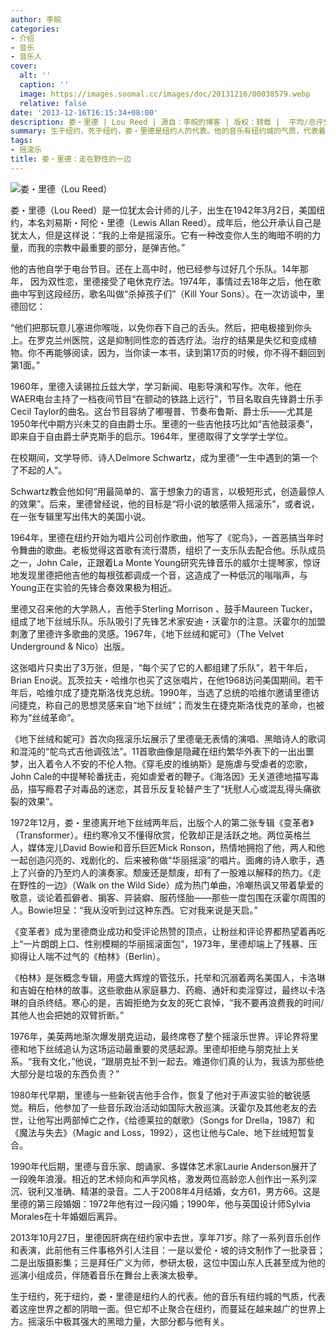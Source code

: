 ```yaml
---
author: 李皖
categories:
- 介绍
- 音乐
- 音乐人
cover:
  alt: ''
  caption: ''
  image: https://images.soomal.cc/images/doc/20131216/00038579.webp
  relative: false
date: '2013-12-16T16:15:34+08:00'
description: 娄・里德 | Lou Reed | 源自：李皖的博客 | 版权：转载 |  平均/总评分：00.00/0
summary: 生于纽约，死于纽约，娄・里德是纽约人的代表。他的音乐有纽约城的气质，代表着这座世界之都的阴暗一面。但它却不止聚合在纽约，而蔓延在越来越广的世界上方。摇滚乐中极其强大的黑暗力量，大部分都与他有关……
tags:
- 摇滚乐
title: 娄・里德：走在野性的一边
---
```


![娄・里德（Lou Reed）](https://images.soomal.cc/images/doc/20131216/00038579.webp)





娄・里德（Lou Reed）是一位犹太会计师的儿子，出生在1942年3月2日，美国纽约，本名刘易斯・阿伦・里德（Lewis Allan Reed）。成年后，他公开承认自己是犹太人，但是这样说：“我的上帝是摇滚乐。它有一种改变你人生的晦暗不明的力量，而我的宗教中最重要的部分，是弹吉他。”

他的吉他自学于电台节目。还在上高中时，他已经参与过好几个乐队。14年那年， 因为双性恋，里德接受了电休克疗法。1974年，事情过去18年之后，他在歌曲中写到这段经历，歌名叫做“杀掉孩子们”（Kill Your Sons）。在一次访谈中，里德回忆：

“他们把那玩意儿塞进你喉咙，以免你吞下自己的舌头。然后，把电极接到你头上。在罗克兰州医院，这是抑制同性恋的首选疗法。治疗的结果是失忆和变成植物。你不再能够阅读，因为，当你读一本书，读到第17页的时候，你不得不翻回到第1面。”

1960年，里德入读锡拉丘兹大学，学习新闻、电影导演和写作。次年，他在WAER电台主持了一档夜间节目“在颤动的铁路上远行”，节目名取自先锋爵士乐手Cecil Taylor的曲名。这台节目容纳了嘟喔普、节奏布鲁斯、爵士乐――尤其是1950年代中期方兴未艾的自由爵士乐。里德的一些吉他技巧比如“吉他鼓滚奏”，即来自于自由爵士萨克斯手的启示。1964年，里德取得了文学学士学位。

在校期间，文学导师、诗人Delmore Schwartz，成为里德“一生中遇到的第一个了不起的人”。

Schwartz教会他如何“用最简单的、富于想象力的语言，以极短形式，创造最惊人的效果”。后来，里德曾经说，他的目标是“将小说的敏感带入摇滚乐”，或者说，在一张专辑里写出伟大的美国小说。

1964年，里德在纽约开始为唱片公司创作歌曲，他写了《驼鸟》，一首恶搞当年时令舞曲的歌曲。老板觉得这首歌有流行潜质，组织了一支乐队去配合他。乐队成员之一，John Cale，正跟着La Monte Young研究先锋音乐的威尔士提琴家，惊讶地发现里德把他吉他的每根弦都调成一个音，这造成了一种低沉的嗡嗡声，与Young正在实验的先锋合奏效果极为相近。

里德又召来他的大学熟人，吉他手Sterling Morrison 、鼓手Maureen Tucker，组成了地下丝绒乐队。乐队吸引了先锋艺术家安迪・沃霍尔的注意。沃霍尔的加盟刺激了里德许多歌曲的灵感。1967年，《地下丝绒和妮可》（The Velvet Underground & Nico）出版。

这张唱片只卖出了3万张，但是，“每个买了它的人都组建了乐队”，若干年后，Brian Eno说。瓦茨拉夫・哈维尔也买了这张唱片，在他1968访问美国期间。若干年后，哈维尔成了捷克斯洛伐克总统。1990年，当选了总统的哈维尔邀请里德访问捷克，称自己的思想灵感来自“地下丝绒”；而发生在捷克斯洛伐克的革命，也被称为“丝绒革命”。

《地下丝绒和妮可》首次向摇滚乐坛展示了里德毫无表情的演唱、黑暗诗人的歌词和混沌的“鸵鸟式吉他调弦法”。11首歌曲像是隐藏在纽约繁华外表下的一出出噩梦，出入着令人不安的不伦人物。《穿毛皮的维纳斯》是施虐与受虐者的恋歌，John Cale的中提琴轮番抚击，宛如虐爱者的鞭子。《海洛因》无关道德地描写毒品，描写瘾君子对毒品的迷恋，其音乐反复轮替产生了“抚慰人心或混乱得头痛欲裂的效果”。

1972年12月，娄・里德离开地下丝绒两年后，出版个人的第二张专辑《变革者》（Transformer）。纽约寒冷又不懂得欣赏，伦敦却正是活跃之地。两位英格兰人，媒体宠儿David Bowie和音乐巨匠Mick Ronson，热情地拥抱了他，两人和他一起创造闪亮的、戏剧化的、后来被称做“华丽摇滚”的唱片。面瘫的诗人歌手，遇上了兴奋的乃至灼人的演奏家。颓废还是颓废，却有了一股难以解释的热力。《走在野性的一边》（Walk on the Wild Side）成为热门单曲，冷嘲热讽又带着挚爱的敬意，谈论着孤僻者、掮客、异装癖、服药怪胎――那些一度包围在沃霍尔周围的人。Bowie坦呈：“我从没听到过这种东西。它对我来说是天启。”

《变革者》成为里德商业成功和受评论热赞的顶点，让粉丝和评论界都热望着再吃上“一片朗朗上口、性别模糊的华丽摇滚面包”，1973年，里德却端上了残暴、压抑得让人喘不过气的《柏林》（Berlin）。

《柏林》是张概念专辑，用盛大辉煌的管弦乐，托举和沉溺着两名美国人，卡洛琳和吉姆在柏林的故事。这些歌曲从家庭暴力、药瘾、通奸和卖淫穿过，最终以卡洛琳的自杀终结。寒心的是，吉姆拒绝为女友的死亡哀悼，“我不要再浪费我的时间/其他人也会把她的双臂折断。”

1976年，美英两地渐次爆发朋克运动，最终席卷了整个摇滚乐世界。评论界将里德和地下丝绒追认为这场运动最重要的灵感起源。里德却拒绝与朋克扯上关系。“我有文化，”他说，“跟朋克扯不到一起去。难道你们真的认为，我该为那些绝大部分是垃圾的东西负责？”

1980年代早期，里德与一些新锐吉他手合作，恢复了他对于声波实验的敏锐感觉。稍后，他参加了一些音乐政治活动如国际大赦巡演。沃霍尔及其他老友的去世，让他写出两部悼亡之作，《给德莱拉的献歌》（Songs for Drella，1987）和《魔法与失去》（Magic and Loss，1992），这也让他与Cale、地下丝绒短暂复合。

1990年代后期，里德与音乐家、朗诵家、多媒体艺术家Laurie Anderson展开了一段晚年浪漫。相近的艺术倾向和声学风格，激发两位高龄恋人创作出一系列深沉、锐利又准确、精湛的录音。二人于2008年4月结婚，女方61，男方66。这是里德的第三段婚姻：1972年他有过一段闪婚；1990年，他与英国设计师Sylvia Morales在十年婚姻后离异。

2013年10月27日，里德因肝病在纽约家中去世，享年71岁。除了一系列音乐创作和表演，此前他有三件事格外引人注目：一是以爱伦・坡的诗文制作了一批录音；二是出版摄影集；三是拜任广义为师，参研太极，这位中国山东人氏甚至成为他的巡演小组成员，伴随着音乐在舞台上表演太极拳。

生于纽约，死于纽约，娄・里德是纽约人的代表。他的音乐有纽约城的气质，代表着这座世界之都的阴暗一面。但它却不止聚合在纽约，而蔓延在越来越广的世界上方。摇滚乐中极其强大的黑暗力量，大部分都与他有关。